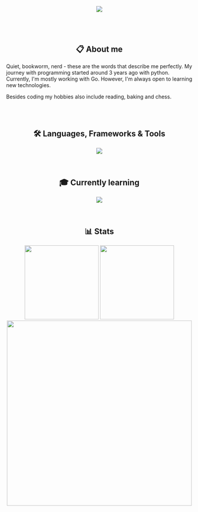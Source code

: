<div align="center">

<img src="https://readme-typing-svg.demolab.com?font=Righteous&size=40&duration=2000&pause=500&color=E1E1E1&center=true&vCenter=true&repeat=false&width=500&height=64&lines=Hi+there+%F0%9F%91%8B" />

#

<br/>

## 📋 About me

<p align="left"> 
Quiet, bookworm, nerd - these are the words that describe me perfectly.
My journey with programming started around 3 years ago with python. Currently, I'm mostly working with Go. However, I'm always open to learning new technologies.
</p>

<p align="left"> 
Besides coding my hobbies also include reading, baking and chess.
</p>
<br />
<br />




## 🛠️ Languages, Frameworks & Tools

<img src="https://skillicons.dev/icons?i=js,ts,html,css,python,php,go,git,github,vscode,powershell&perline=8">

<br />
<br />
<br />


## 🎓 Currently learning


<img src="https://skillicons.dev/icons?i=tailwind,vue&perline=8">
          
          
<br />
<br />
<br />


## 📊 Stats
<img src="https://github-readme-stats.vercel.app/api/top-langs/?username=radeqq007&layout=donut&theme=material-palenight&border_radius=10" height="200px"/>
<img src="https://github-readme-streak-stats-salesp07.vercel.app/?user=radeqq007&count_private=true&theme=material-palenight&border_radius=10" height="200px"/>
<img src="https://github-readme-stats.vercel.app/api/wakatime?username=@IWillEatYourPancakes&layout=compact&theme=material-palenight&border_radius=10" height="500px" />



</div>
